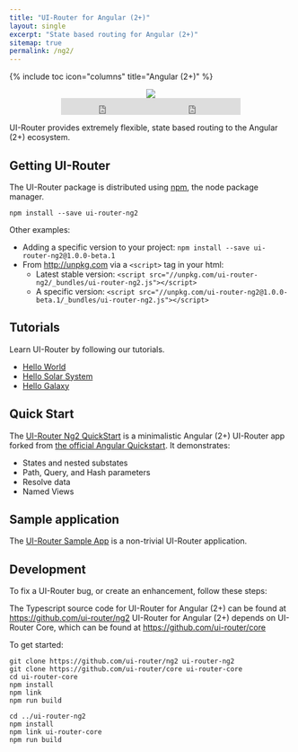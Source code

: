 ```yaml
---
title: "UI-Router for Angular (2+)"
layout: single
excerpt: "State based routing for Angular (2+)"
sitemap: true
permalink: /ng2/
---
```

{% include toc icon="columns" title="Angular (2+)" %}

<center>
<img src="/images/logos/angular2.png">
<br /><iframe style="display: inline-block;" src="https://ghbtns.com/github-btn.html?user=ui-router&repo=ng2&type=fork&count=true&size=large" frameborder="0" scrolling="0" width="160px" height="30px"></iframe><iframe style="display: inline-block;" src="https://ghbtns.com/github-btn.html?user=ui-router&repo=ng2&type=star&count=true&size=large" frameborder="0" scrolling="0" width="160px" height="30px"></iframe>
</center>

UI-Router provides extremely flexible, state based routing to the Angular (2+) ecosystem.

## Getting UI-Router

The UI-Router package is distributed using [npm](https://www.npmjs.com/), the node package manager.

```
npm install --save ui-router-ng2
```

Other examples:

- Adding a specific version to your project: `npm install --save ui-router-ng2@1.0.0-beta.1`
- From <http://unpkg.com> via a `<script>` tag in your html: 
  - Latest stable version: `<script src="//unpkg.com/ui-router-ng2/_bundles/ui-router-ng2.js"></script>`
  - A specific version: `<script src="//unpkg.com/ui-router-ng2@1.0.0-beta.1/_bundles/ui-router-ng2.js"></script>`

## Tutorials

Learn UI-Router by following our tutorials.

- [Hello World](/ng2/tutorial/helloworld)
- [Hello Solar System](/ng2/tutorial/hellosolarsystem)
- [Hello Galaxy](/ng2/tutorial/hellogalaxy)
 
## Quick Start
 
The [UI-Router Ng2 QuickStart](https://github.com/ui-router/quickstart-ng2) is a minimalistic Angular (2+) UI-Router app forked from 
[the official Angular Quickstart](https://github.com/angular/quickstart).
It demonstrates:

- States and nested substates
- Path, Query, and Hash parameters
- Resolve data
- Named Views

## Sample application

The [UI-Router Sample App](/resources/sampleapp) is a non-trivial UI-Router application.
 
## Development

To fix a UI-Router bug, or create an enhancement, follow these steps: 

The Typescript source code for UI-Router for Angular (2+) can be found at <https://github.com/ui-router/ng2>
UI-Router for Angular (2+) depends on UI-Router Core, which can be found at <https://github.com/ui-router/core>

To get started:

```
git clone https://github.com/ui-router/ng2 ui-router-ng2
git clone https://github.com/ui-router/core ui-router-core
cd ui-router-core
npm install
npm link
npm run build

cd ../ui-router-ng2
npm install
npm link ui-router-core
npm run build
```

